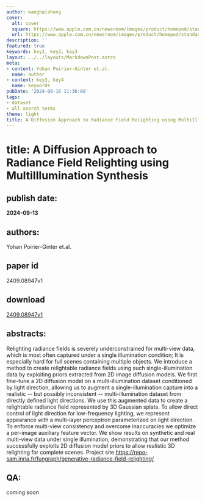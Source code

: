 ```yaml
---
author: wanghaisheng
cover:
  alt: cover
  square: https://www.apple.com.cn/newsroom/images/product/homepod/standard/Apple-HomePod-hero-230118_big.jpg.large_2x.jpg
  url: https://www.apple.com.cn/newsroom/images/product/homepod/standard/Apple-HomePod-hero-230118_big.jpg.large_2x.jpg
description: ''
featured: true
keywords: key1, key2, key3
layout: ../../layouts/MarkdownPost.astro
meta:
- content: Yohan Poirier-Ginter et.al.
  name: author
- content: key3, key4
  name: keywords
pubDate: '2024-09-16 11:36:08'
tags:
- dataset
- all search terms
theme: light
title: A Diffusion Approach to Radiance Field Relighting using MultiIllumination Synthesis
---
```


# title: A Diffusion Approach to Radiance Field Relighting using MultiIllumination Synthesis 
## publish date: 
**2024-09-13** 
## authors: 
  Yohan Poirier-Ginter et.al. 
## paper id
2409.08947v1
## download
[2409.08947v1](http://arxiv.org/abs/2409.08947v1)
## abstracts:
Relighting radiance fields is severely underconstrained for multi-view data, which is most often captured under a single illumination condition; It is especially hard for full scenes containing multiple objects. We introduce a method to create relightable radiance fields using such single-illumination data by exploiting priors extracted from 2D image diffusion models. We first fine-tune a 2D diffusion model on a multi-illumination dataset conditioned by light direction, allowing us to augment a single-illumination capture into a realistic -- but possibly inconsistent -- multi-illumination dataset from directly defined light directions. We use this augmented data to create a relightable radiance field represented by 3D Gaussian splats. To allow direct control of light direction for low-frequency lighting, we represent appearance with a multi-layer perceptron parameterized on light direction. To enforce multi-view consistency and overcome inaccuracies we optimize a per-image auxiliary feature vector. We show results on synthetic and real multi-view data under single illumination, demonstrating that our method successfully exploits 2D diffusion model priors to allow realistic 3D relighting for complete scenes. Project site https://repo-sam.inria.fr/fungraph/generative-radiance-field-relighting/
## QA:
coming soon
